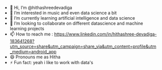 - 👋 Hi, I’m @hithashreedevadiga
- 👀 I’m interested in music and even data science a bit
- 🌱 I’m currently learning artificial intelligence and data science
- 💞️ I’m looking to collaborate on different datascience and machine learning projects
- 📫 How to reach me : https://www.linkedin.com/in/hithashree-devadiga-183641268?utm_source=share&utm_campaign=share_via&utm_content=profile&utm_medium=android_app
- 😄 Pronouns me as Hitha
- ⚡ Fun fact: yeah i like to work with data's
